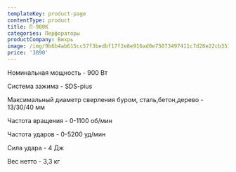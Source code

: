 ```yaml
---
templateKey: product-page
contentType: product
title: П-900К
categories: Перфораторы
productCompany: Вихрь
image: /img/9b6b4ab615cc57f3bedbf17f2e8e916ad0e75073497411c7d28e22cb3518fd39.jpg
price: '3890'
---
```

Номинальная мощность - 900 Вт

Система зажима - SDS-pius

Максимальный диаметр сверления буром, сталь,бетон,дерево - 13/30/40 мм

Частота вращения - 0-1100 об/мин

Частота ударов - 0-5200 уд/мин

Сила удара - 4 Дж

Вес нетто - 3,3 кг

